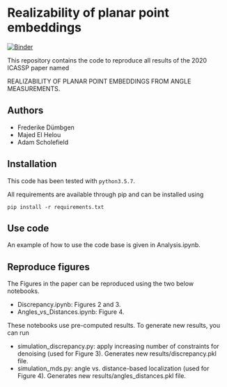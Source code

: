 # Realizability of planar point embeddings

[![Binder](https://mybinder.org/badge_logo.svg)](https://mybinder.org/v2/gh/duembgen/AngleRealizability/master)

This repository contains the code to reproduce all results of the 2020 ICASSP paper named

REALIZABILITY OF PLANAR POINT EMBEDDINGS FROM ANGLE MEASUREMENTS. 

## Authors

- Frederike Dümbgen 
- Majed El Helou
- Adam Scholefield

## Installation

This code has been tested with `python3.5.7`.

All requirements are available through pip and can be installed using 
```
pip install -r requirements.txt
```

## Use code

An example of how to use the code base is given in Analysis.ipynb.

## Reproduce figures

The Figures in the paper can be reproduced using the two below notebooks.

- Discrepancy.ipynb: Figures 2 and 3. 
- Angles_vs_Distances.ipynb: Figure 4.

These notebooks use pre-computed results.  To generate new results, you can run

- simulation_discrepancy.py: apply increasing number of constraints for denoising (used for Figure 3). Generates new results/discrepancy.pkl file.
- simulation_mds.py: angle vs. distance-based localization (used for Figure 4). Generates new results/angles_distances.pkl file.
